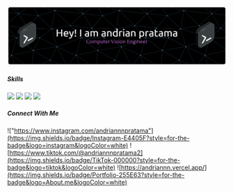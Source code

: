 ![Andrian Pratama](img/banner.png)


##### Skills
<img src="https://img.shields.io/badge/Supabase-181818?style=for-the-badge&logo=supabase&logoColor=white" /> <img src="https://img.shields.io/badge/C%2B%2B-00599C?style=for-the-badge&logo=c%2B%2B&logoColor=white}" /> <img src="https://img.shields.io/badge/Flutter-02569B?style=for-the-badge&logo=flutter&logoColor=white" /> <img src="https://img.shields.io/badge/React_Native-20232A?style=for-the-badge&logo=react&logoColor=61DAFB" />

##### Connect With Me 
!["https://www.instagram.com/andriannnpratama"](https://img.shields.io/badge/Instagram-E4405F?style=for-the-badge&logo=instagram&logoColor=white)  ![https://www.tiktok.com/@andriannnpratama2](https://img.shields.io/badge/TikTok-000000?style=for-the-badge&logo=tiktok&logoColor=white)  ![https://andriannn.vercel.app/](https://img.shields.io/badge/Portfolio-255E63?style=for-the-badge&logo=About.me&logoColor=white)